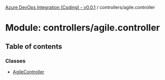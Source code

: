 [Azure DevOps Integration (Coding) - v0.0.1](../README.md) / controllers/agile.controller

# Module: controllers/agile.controller

## Table of contents

### Classes

- [AgileController](../classes/controllers_agile_controller.AgileController.md)
